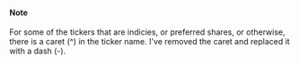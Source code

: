 
#### Note

For some of the tickers that are indicies, or preferred shares, or otherwise, there is a caret (^) in the ticker name.
I've removed the caret and replaced it with a dash (-).


